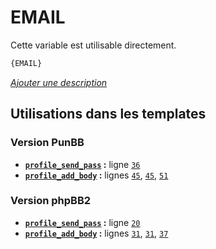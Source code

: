# EMAIL


Cette variable est utilisable directement.

```html
{EMAIL}
```

[*Ajouter une description*](https://fa-tvars.appspot.com/var/EMAIL)

## Utilisations dans les templates

### Version PunBB
* __[`profile_send_pass`](../tpl/var/punbb/profile_send_pass.md#readme) :__ ligne [`36`](../tpl/src/punbb/profile_send_pass.tpl#L36)
* __[`profile_add_body`](../tpl/var/punbb/profile_add_body.md#readme) :__ lignes [`45`](../tpl/src/punbb/profile_add_body.tpl#L45), [`45`](../tpl/src/punbb/profile_add_body.tpl#L45), [`51`](../tpl/src/punbb/profile_add_body.tpl#L51)

### Version phpBB2
* __[`profile_send_pass`](../tpl/var/subsilver/profile_send_pass.md#readme) :__ ligne [`20`](../tpl/src/subsilver/profile_send_pass.tpl#L20)
* __[`profile_add_body`](../tpl/var/subsilver/profile_add_body.md#readme) :__ lignes [`31`](../tpl/src/subsilver/profile_add_body.tpl#L31), [`31`](../tpl/src/subsilver/profile_add_body.tpl#L31), [`37`](../tpl/src/subsilver/profile_add_body.tpl#L37)